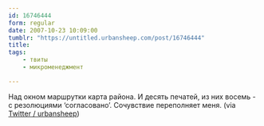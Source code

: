 ```yaml
---
id: 16746444
form: regular
date: 2007-10-23 10:09:00
tumblr: "https://untitled.urbansheep.com/post/16746444"
title:
tags:
    - твиты
    - микроменеджмент

---
```


<p>Над окном маршрутки карта района. И десять печатей, из них восемь - с резолюциями &lsquo;согласовано&rsquo;. Сочувствие переполняет меня. (via <a href="http://twitter.com/urbansheep/statuses/356550292">Twitter / urbansheep</a>)</p>

